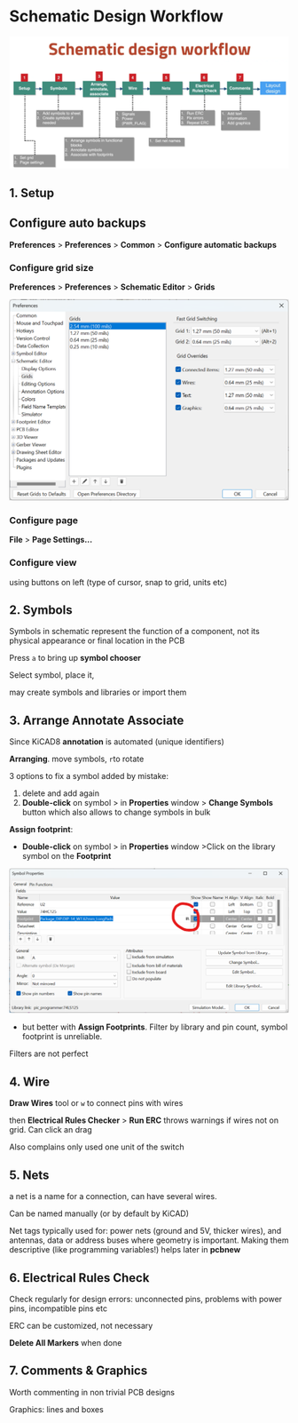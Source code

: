 # Schematic Design Workflow

![](.\assets\Schematic_design_workflow.png)

## 1. Setup

## Configure auto backups

**Preferences** > **Preferences** > **Common** > **Configure automatic backups**

### Configure grid size

**Preferences** > **Preferences** > **Schematic Editor** > **Grids**

![](.\assets\configure_grid.png)

### Configure page

**File** > **Page Settings...**

### Configure view 

using buttons on left (type of cursor, snap to grid, units etc)

## 2. Symbols

Symbols in schematic represent the function of a component, not its physical appearance or final location in the PCB

Press `a` to bring up **symbol chooser**

Select symbol, place it, 

may create symbols and libraries or import them

## 3. Arrange Annotate Associate

Since KiCAD8 **annotation** is automated (unique identifiers)

**Arranging**. move symbols, `r`to rotate

3 options to fix a symbol added by mistake:

1. delete and add again 
2. **Double-click** on symbol > in **Properties** window > **Change Symbols** button which also allows to change symbols in bulk

**Assign footprint**:

* **Double-click** on symbol > in **Properties** window >Click on the library symbol on the **Footprint** 

![](./assets/change_footprint.png)

* but better with **Assign Footprints**. Filter by library and pin count,  symbol footprint is unreliable.

Filters are not perfect

## 4. Wire

**Draw Wires** tool or `w` to connect pins with wires 

then **Electrical Rules Checker** > **Run ERC** throws warnings if wires not on grid. Can click an drag

Also complains only used one unit of the switch 

## 5. Nets

a net is a name for a connection, can have several wires. 

Can be named manually (or by default by KiCAD)

Net tags typically used for: power nets (ground and 5V, thicker wires), and antennas, data or address buses where geometry is important. Making them descriptive (like programming variables!) helps later in **pcbnew**

## 6. Electrical Rules Check

Check regularly for design errors: unconnected pins, problems with power pins, incompatible pins etc

ERC can be customized, not necessary

**Delete All Markers** when done

## 7. Comments & Graphics

Worth commenting in non trivial PCB designs 

Graphics: lines and boxes